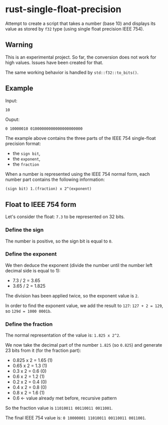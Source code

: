 # rust-single-float-precision

Attempt to create a script that takes a number (base 10)
and displays its value as stored by `f32` type
(using single float precision IEEE 754).

## Warning

This is an experimental project. So far, the conversion
does not work for high values. Issues have been created for that.

The same working behavior is handled by `std::f32::to_bits()`.

## Example

Input:

```bash
10
```

Ouput:

```
0 10000010 01000000000000000000000
```

The example above contains the three parts of the IEEE 754 single-float precision format:
 * the `sign bit`,
 * the `exponent`,
 * the `fraction`

When a number is represented using the IEEE 754 normal form, each number part contains the following information:

```
(sign bit) 1.(fraction) x 2^(exponent)
```

## Float to IEEE 754 form

Let's consider the float: `7.3` to be represented on 32 bits.

### Define the sign

The number is positive, so the sign bit is equal to `0`.

### Define the exponent

We then deduce the exponent (divide the number until the number left decimal side is equal to 1):
 * 7.3 / 2 = 3.65
 * 3.65 / 2 = 1.825

The division has been applied twice, so the exponent value is `2`.

In order to find the exponent value, we add the result to `127`: `127 + 2 = 129`,
so `129d = 1000 0001b`.

### Define the fraction

The normal representation of the value is: `1.825 x 2^2`.

We now take the decimal part of the number `1.825` (so `0.825`) and generate 23 bits from it (for the fraction part):
 * 0.825 x 2 = 1.65         (1)
 * 0.65 x 2 = 1.3           (1)
 * 0.3 x 2 = 0.6            (0)
 * 0.6 x 2 = 1.2            (1)
 * 0.2 x 2 = 0.4            (0)
 * 0.4 x 2 = 0.8            (0)
 * 0.8 x 2 = 1.6            (1)
 * 0.6 <- value already met before, recursive pattern

So the fraction value is `11010011 00110011 0011001`.

The final IEEE 754 value is: `0 10000001 11010011 00110011 0011001`.
